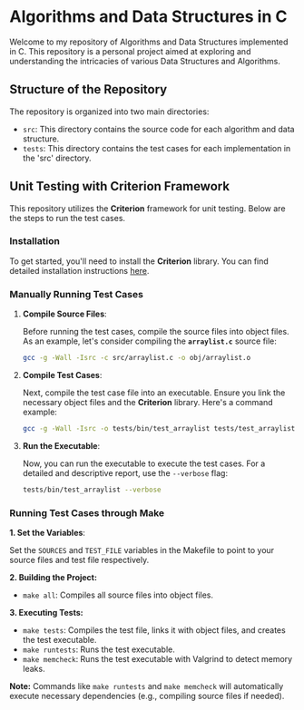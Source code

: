 # Algorithms and Data Structures in C

Welcome to my repository of Algorithms and Data Structures implemented in C. This repository is a personal project aimed at exploring and understanding the intricacies of various Data Structures and Algorithms.

## Structure of the Repository

The repository is organized into two main directories:

- `src`: This directory contains the source code for each algorithm and data structure.
- `tests`: This directory contains the test cases for each implementation in the 'src' directory.

## **Unit Testing with Criterion Framework**

This repository utilizes the **Criterion** framework for unit testing. Below are the steps to run the test cases.

### **Installation**

To get started, you'll need to install the **Criterion** library. You can find detailed installation instructions [here](https://github.com/Snaipe/Criterion).

### **Manually Running Test Cases**

1. **Compile Source Files**:
    
    Before running the test cases, compile the source files into object files. As an example, let's consider compiling the **`arraylist.c`** source file:
    
    ```bash
    gcc -g -Wall -Isrc -c src/arraylist.c -o obj/arraylist.o
    ```
    
2. **Compile Test Cases**:
    
    Next, compile the test case file into an executable. Ensure you link the necessary object files and the **Criterion** library. Here's a command example:
    
    ```bash
    gcc -g -Wall -Isrc -o tests/bin/test_arraylist tests/test_arraylist.c obj/arraylist.o -lcriterion
    
    ```
    
3. **Run the Executable**:
    
    Now, you can run the executable to execute the test cases. For a detailed and descriptive report, use the `--verbose` flag:
    
    ```bash
    tests/bin/test_arraylist --verbose
    ```

### **Running Test Cases through Make**

**1. Set the Variables**: 

   Set the `SOURCES` and `TEST_FILE` variables in the Makefile to point to your source files and test file respectively.


**2. Building the Project:**

   *  `make all`: Compiles all source files into object files.

**3. Executing Tests:**

   * `make tests`: Compiles the test file, links it with object files, and creates the test executable.
   * `make runtests`: Runs the test executable.
   * `make memcheck`: Runs the test executable with Valgrind to detect memory leaks.

**Note:** Commands like `make runtests` and `make memcheck` will automatically execute necessary dependencies (e.g., compiling source files if needed). 
